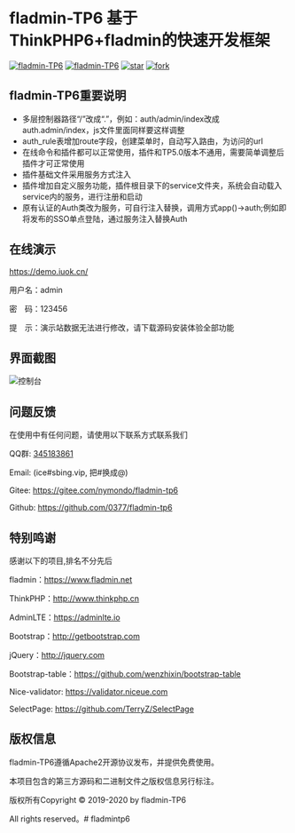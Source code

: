 # fladmin-TP6 基于ThinkPHP6+fladmin的快速开发框架
[![fladmin-TP6](https://img.shields.io/hexpm/l/plug.svg)](https://www.iuok.cn/)
[![fladmin-TP6](https://img.shields.io/badge/fladmin--TP6-V3.0.0-brightgreen.svg)](https://www.iuok.cn/)
[![star](https://gitee.com/nymondo/fladmin-tp6/badge/star.svg?theme=dark)](https://gitee.com/nymondo/fladmin-tp6/stargazers)
[![fork](https://gitee.com/nymondo/fladmin-tp6/badge/fork.svg?theme=dark)](https://gitee.com/nymondo/fladmin-tp6/members)

## **fladmin-TP6重要说明**
* 多层控制器路径“/”改成“.”，例如：auth/admin/index改成auth.admin/index，js文件里面同样要这样调整
* auth_rule表增加route字段，创建菜单时，自动写入路由，为访问的url
* 在线命令和插件都可以正常使用，插件和TP5.0版本不通用，需要简单调整后插件才可正常使用
* 插件基础文件采用服务方式注入
* 插件增加自定义服务功能，插件根目录下的service文件夹，系统会自动载入service内的服务，进行注册和启动
* 原有认证的Auth类改为服务，可自行注入替换，调用方式app()->auth;例如即将发布的SSO单点登陆，通过服务注入替换Auth


## **在线演示**

https://demo.iuok.cn/

用户名：admin

密　码：123456

提　示：演示站数据无法进行修改，请下载源码安装体验全部功能

## **界面截图**
![控制台](https://gitee.com/uploads/images/2017/0411/113717_e99ff3e7_10933.png "控制台")

## **问题反馈**

在使用中有任何问题，请使用以下联系方式联系我们

QQ群: [345183861](https://shang.qq.com/wpa/qunwpa?idkey=6a55d7fe157f1093fb2f28c0883e173d0bff31948fa2939d849846fd9db72a23)

Email: (ice#sbing.vip, 把#换成@)

Gitee: https://gitee.com/nymondo/fladmin-tp6

Github: https://github.com/0377/fladmin-tp6
## **特别鸣谢**

感谢以下的项目,排名不分先后

fladmin：https://www.fladmin.net

ThinkPHP：http://www.thinkphp.cn

AdminLTE：https://adminlte.io

Bootstrap：http://getbootstrap.com

jQuery：http://jquery.com

Bootstrap-table：https://github.com/wenzhixin/bootstrap-table

Nice-validator: https://validator.niceue.com

SelectPage: https://github.com/TerryZ/SelectPage


## **版权信息**

fladmin-TP6遵循Apache2开源协议发布，并提供免费使用。

本项目包含的第三方源码和二进制文件之版权信息另行标注。

版权所有Copyright © 2019-2020 by fladmin-TP6

All rights reserved。# fladmintp6
